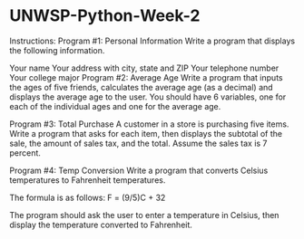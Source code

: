 # UNWSP-Python-Week-2
Instructions: 
Program #1: Personal Information
Write a program that displays the following information.

Your name
Your address with city, state and ZIP
Your telephone number
Your college major
Program #2: Average Age
Write a program that inputs the ages of five friends, calculates the average age (as a decimal) and displays the average age to the user.  You should have 6 variables, one for each of the individual ages and one for the average age.

Program #3: Total Purchase
A customer in a store is purchasing five items.  Write a program that asks for each item, then displays the subtotal of the sale, the amount of sales tax, and the total.  Assume the sales tax is 7 percent.

Program #4: Temp Conversion
Write a program that converts Celsius temperatures to Fahrenheit temperatures. 

The formula is as follows: F = (9/5)C + 32

The program should ask the user to enter a temperature in Celsius, then display the temperature converted to Fahrenheit.